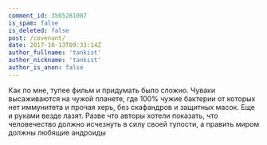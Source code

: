 ```yaml
---
comment_id: 3565281087
is_spam: false
is_deleted: false
post: /covenant/
date: 2017-10-13T09:33:14Z
author_fullname: 'tankist'
author_nickname: 'tankist'
author_is_anon: false
---
```


<p>Как по мне, тупее фильм и придумать было сложно. Чуваки высаживаются на чужой планете, где 100% чужие бактерии от которых нет иммунитета и прочая херь, без скафандров и защитных масок. Еще и руками везде лазят. Разве что авторы хотели показать, что человечество должно исчезнуть в силу своей тупости, а править миром должны любящие андроиды</p>
